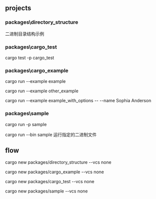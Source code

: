 ## projects

### packages\directory_structure

二进制目录结构示例

### packages\cargo_test

cargo test -p cargo_test

### packages\cargo_example

cargo run --example example

cargo run --example other_example

cargo run --example example_with_options -- --name Sophia Anderson

### packages\sample

cargo run -p sample

cargo run --bin sample 运行指定的二进制文件

## flow

cargo new packages/directory_structure --vcs none

cargo new packages/cargo_example --vcs none

cargo new packages/cargo_test --vcs none

cargo new packages/sample --vcs none
